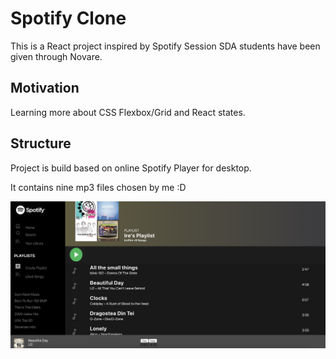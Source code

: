 

# Spotify Clone

This is a React project inspired by Spotify Session SDA students have been given through Novare.

## Motivation

Learning more about CSS Flexbox/Grid and React states.

## Structure

Project is build based on online Spotify Player for desktop.

It contains nine mp3 files chosen by me :D

![](Screenshot%202020-05-21%20at%2010.30.06.png)
